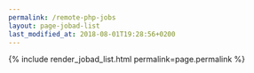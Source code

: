 ```yaml
---
permalink: /remote-php-jobs
layout: page-jobad-list
last_modified_at: 2018-08-01T19:28:56+0200
---
```

{% include render_jobad_list.html permalink=page.permalink %}
